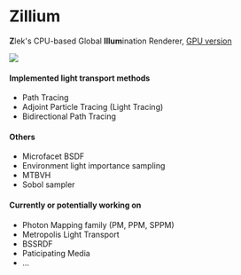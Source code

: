 # Zillium

**Z**lek's CPU-based Global **Illum**ination Renderer, [GPU version](https://github.com/HummaWhite/ZillumGL)

![](https://hummawhite.github.io/img/pt_bdpt_lpt.png)

#### Implemented light transport methods

- Path Tracing
- Adjoint Particle Tracing (Light Tracing)
- Bidirectional Path Tracing

#### Others

- Microfacet BSDF
- Environment light importance sampling
- MTBVH
- Sobol sampler

#### Currently or potentially working on

- Photon Mapping family (PM, PPM, SPPM)
- Metropolis Light Transport
- BSSRDF
- Paticipating Media
- ...
